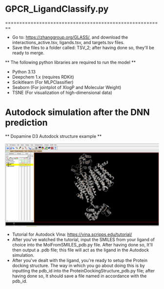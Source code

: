# GPCR_LigandClassify.py

========================================================

* Go to: https://zhanggroup.org/GLASS/, and download the interactions_active.tsv, ligands.tsv, and targets.tsv files.
* Save the files to a folder called: TSV_2; after having done so, they'll be ready to merge. 

** The following python libraries are required to run the model **

* Python 3.13
* Deepchem 1.x (requires RDKit)
* Scikitlearn (For MLPClassifier)
* Seaborn (For jointplot of XlogP and Molecular Weight)
* TSNE (For visualization of high-dimensional data)

# Autodock simulation after the DNN prediction

** Dopamine D3 Autodock structure example **

![Alt text](D3_example.png)

* Tutorial for Autodock Vina: https://vina.scripps.edu/tutorial/ 
* After you've watched the tutorial, input the SMILES from your ligand of choice into the MolFromSMILES_pdb.py file. After having done so, It'll then output a .pdb file; this file will act as the ligand in the Autodock simulation. 
* After you've dealt with the ligand, you're ready to setup the Protein docking structure. The way in which you go about doing this is by inputting the pdb_id into the ProteinDockingStructure_pdb.py file; after having done so, It should save a file named in accordance with the pdb_id. 
